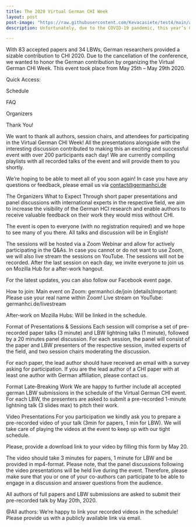 ```yaml
---
title: The 2020 Virtual German CHI Week
layout: post
post-image: "https://raw.githubusercontent.com/Kevacasiete/test4/main/assets/images/2020.jpg"
description: Unfortunately, due to the COVID-19 pandemic, this year’s CHI will not be held. In order to honor the tradition of the German HCI event, we curated this website to provide details of this year’s publications from the involved labs.

---
```


With 83 accepted papers and 34 LBWs, German researchers provided a sizable contribution to CHI 2020. Due to the cancellation of the conference, we wanted to honor the German contribution by organizing the Virtual German CHI Week. This event took place from May 25th – May 29th 2020.

Quick Access:

Schedule

FAQ

Organizers


Thank You!

We want to thank all authors, session chairs, and attendees for participating in the Virtual German CHI Week! All the presentations alongside with the interesting discussion contributed to making this an exciting and successful event with over 200 participants each day! We are currently compiling playlists with all recorded talks of the event and will provide them to you shortly.

We’re hoping to be able to meet all of you soon again! In case you have any questions or feedback, please email us via contact@germanhci.de

The Organizers
What to Expect
Through short paper presentations and panel discussions with international experts in the respective field, we aim to increase the visibility of the German HCI research and enable authors to receive valuable feedback on their work they would miss without CHI. 

The event is open to everyone (with no registration required) and we hope to see many of you there. All talks and discussion will be in English!

The sessions will be hosted via a Zoom Webinar and allow for actively participating in the Q&As. In case you cannot or do not want to use Zoom, we will also live stream the sessions on YouTube. The sessions will not be recorded. After the last session on each day, we invite everyone to join us on Mozilla Hub for a after-work hangout.

For the latest updates, you can also follow our Facebook event page.

How to join:
Main event on Zoom: germanhci.de/join (details)Important: Please use your real name within Zoom!
Live stream on YouTube: germanhci.de/livestream

After-work on Mozilla Hubs: Will be linked in the schedule.

Format of Presentations & Sessions
Each session will comprise a set of pre-recorded paper talks (3 minute) and LBW lightning talks (1 minute), followed by a 20 minutes panel discussion. For each session, the panel will consist of the paper and LBW presenters of the respective session, invited experts of the field, and two session chairs moderating the discussion.

For each paper, the lead author should have received an email with a survey asking for participation. If you are the lead author of a CHI paper with at least one author with German affiliation, please contact us.

Format Late-Breaking Work
We are happy to further include all accepted german LBW submissions in the schedule of the Virtual German CHI event. For each LBW, the presenters are asked to submit a pre-recorded 1-minute lightning talk (3 slides max) to pitch their work.

Video Presentations
For you participation we kindly ask you to prepare a pre-recorded video of your talk (3min for papers, 1 min for LBW). We will take care of playing the videos at the event to keep up with our tight schedule.

Please, provide a download link to your video by filling this form by May 20.

The video should take 3 minutes for papers, 1 minute for LBW and be provided in mp4-format. Please note, that the panel discussions following the video presentations will be held live during the event. Therefore, please make sure that you or one of your co-authors can participate to be able to engage in a discussion and answer questions from the audience.


All authors of full papers and LBW submissions are asked to submit their pre-recorded talk by May 20th, 2020.

@All authors: We’re happy to link your recorded videos in the schedule! Please provide us with a publicly available link via email.




 


